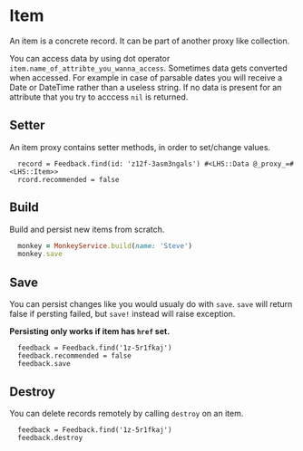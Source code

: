 Item
===

An item is a concrete record. It can be part of another proxy like collection.

You can access data by using dot operator `item.name_of_attribte_you_wanna_access`.
Sometimes data gets converted when accessed. For example in case of parsable dates you will receive a Date or DateTime rather than a useless string.
If no data is present for an attribute that you try to acccess `nil` is returned.

## Setter

An item proxy contains setter methods, in order to set/change values.

```
  record = Feedback.find(id: 'z12f-3asm3ngals') #<LHS::Data @_proxy_=#<LHS::Item>>
  rcord.recommended = false
```

## Build

Build and persist new items from scratch.

```ruby
  monkey = MonkeyService.build(name: 'Steve')
  monkey.save
```

## Save

You can persist changes like you would usualy do with `save`.
`save` will return false if persting failed, but `save!` instead will raise exception.

**Persisting only works if item has `href` set.**

```
  feedback = Feedback.find('1z-5r1fkaj')
  feedback.recommended = false
  feedback.save
```

## Destroy

You can delete records remotely by calling `destroy` on an item.

```
  feedback = Feedback.find('1z-5r1fkaj')
  feedback.destroy
```
